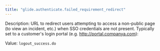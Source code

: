 ```yaml
---
title: "glide.authenticate.failed_requirement_redirect"
---
```


Description: URL to redirect users attempting to access a non-public page (to view an incident, etc.) when SSO credentials are not present. Typically set to a customer's login portal (e.g. http://portal.companya.com):

Value: `logout_success.do`